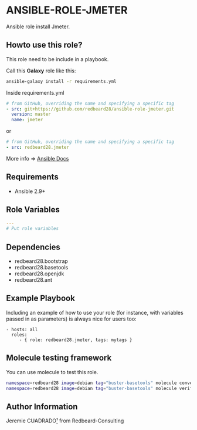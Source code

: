 ANSIBLE-ROLE-JMETER
===================

Ansible role install Jmeter.


## Howto use this role?
This role need to be include in a playbook. 

Call this **Galaxy** role  like this:

````bash
ansible-galaxy install -r requirements.yml 
````

Inside requirements.yml
````yaml
# from GitHub, overriding the name and specifying a specific tag
- src: git+https://github.com/redbeard28/ansible-role-jmeter.git
  version: master
  name: jmeter
````

or
````yaml
# from GitHub, overriding the name and specifying a specific tag
- src: redbeard28.jmeter
````

More info => [Ansible Docs](https://docs.ansible.com/ansible-container/roles/access.html)

## Requirements

 * Ansible 2.9+


Role Variables
--------------

```yaml
---
# Put role variables
```

Dependencies
------------

  * redbeard28.bootstrap
  * redbeard28.basetools
  * redbeard28.openjdk
  * redbeard28.ant

Example Playbook
----------------

Including an example of how to use your role (for instance, with variables passed in as parameters) is always nice for users too:

    - hosts: all
      roles:
         - { role: redbeard28.jmeter, tags: mytags }


Molecule testing framework
--------------------------

You can use molecule to test this role.
```bash
namespace=redbeard28 image=debian tag="buster-basetools" molecule converge 
namespace=redbeard28 image=debian tag="buster-basetools" molecule verify 
```

Author Information
------------------

Jeremie CUADRADO[¹](mailto:info@redbeard-consulting.fr) from Redbeard-Consulting
